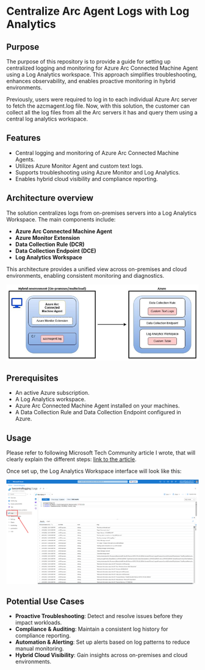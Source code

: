 # Centralize Arc Agent Logs with Log Analytics

## Purpose
The purpose of this repository is to provide a guide for setting up centralized logging and monitoring for Azure Arc Connected Machine Agent using a Log Analytics workspace. This approach simplifies troubleshooting, enhances observability, and enables proactive monitoring in hybrid environments.

Previously, users were required to log in to each individual Azure Arc server to fetch the azcmagent.log file. Now, with this solution, the customer can collect all the log files from all the Arc servers it has and query them using a central log analytics workspace.

## Features
- Central logging and monitoring of Azure Arc Connected Machine Agents.
- Utilizes Azure Monitor Agent and custom text logs.
- Supports troubleshooting using Azure Monitor and Log Analytics.
- Enables hybrid cloud visibility and compliance reporting.

## Architecture overview
The solution centralizes logs from on-premises servers into a Log Analytics Workspace. The main components include:
- **Azure Arc Connected Machine Agent**
- **Azure Monitor Extension**
- **Data Collection Rule (DCR)**
- **Data Collection Endpoint (DCE)**
- **Log Analytics Workspace**

This architecture provides a unified view across on-premises and cloud environments, enabling consistent monitoring and diagnostics.

![arch](./imgs/architecture.jpg)

## Prerequisites
- An active Azure subscription.
- A Log Analytics workspace.
- Azure Arc Connected Machine Agent installed on your machines.
- A Data Collection Rule and Data Collection Endpoint configured in Azure.

## Usage 

Please refer to following Microsoft Tech Community article I wrote, that will clearly explain the different steps: [link to the article](https://techcommunity.microsoft.com/blog/azurearcblog/troubleshoot-the-azure-arc-agent-in-azure-using-azure-monitor--log-analytics-wor/4411895).

Once set up, the Log Analytics Workspace interface will look like this:

![example](./imgs/example.png)

## Potential Use Cases
- **Proactive Troubleshooting**: Detect and resolve issues before they impact workloads.
- **Compliance & Auditing**: Maintain a consistent log history for compliance reporting.
- **Automation & Alerting**: Set up alerts based on log patterns to reduce manual monitoring.
- **Hybrid Cloud Visibility**: Gain insights across on-premises and cloud environments.
